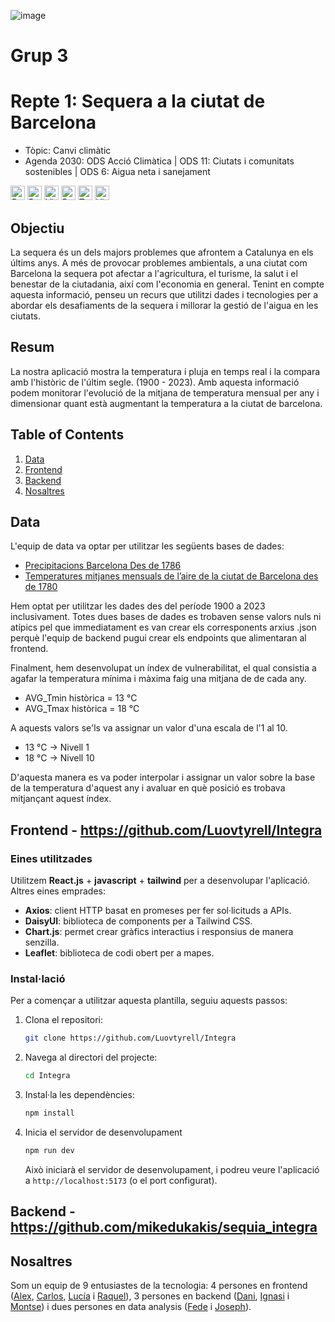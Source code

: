 ![image](https://github.com/user-attachments/assets/85a4261b-e310-458d-85b5-beef3db1bfaf)

# Grup 3

# Repte 1: Sequera a la ciutat de Barcelona
- Tòpic: Canvi climàtic
- Agenda 2030: ODS Acció Climàtica | ODS 11: Ciutats i comunitats sostenibles | ODS 6: Aigua neta i sanejament

<img src="https://img.shields.io/badge/React-61DAFB?logo=react&logoColor=000&style=flat" alt="React Badge" style="height: 23px;"> <img src="https://img.shields.io/badge/PropTypes-lightblue?style=flat&logo=React&logoColor=black" alt="PropTypes Badge" style="height: 23px;"> <img src="https://img.shields.io/badge/Vite-646CFF?logo=vite&logoColor=fff&style=flat" alt="Vite Badge" style="height: 23px;"> <img src="https://img.shields.io/badge/React%20Router-CA4245?logo=reactrouter&logoColor=fff&style=flat" alt="React Router Badge" style="height: 23px;"> <img src="https://img.shields.io/badge/Tailwind%20CSS-06B6D4?logo=tailwindcss&logoColor=fff&style=flat" alt="Tailwind CSS Badge" style="height: 23px;"> <img src="https://github.com/user-attachments/assets/7e0fc0e6-f118-4f2d-9aba-e330ba6220e8" alt="Vite Badge" style="height: 23px;">




## Objectiu

La sequera és un dels majors problemes que afrontem a Catalunya en els últims anys. A més de provocar problemes ambientals, a una ciutat com Barcelona la sequera pot afectar a l'agricultura, el turisme, la salut i el benestar de la ciutadania, així com l'economia en general.
Tenint en compte aquesta informació, penseu un recurs que utilitzi dades i tecnologies per a abordar els desafiaments de la sequera i millorar la gestió de l'aigua en les ciutats.

## Resum

La nostra aplicació mostra la temperatura i pluja en temps real i la compara amb l'històric de l'últim segle. (1900 - 2023). Amb aquesta informació podem monitorar l'evolució de la mitjana de temperatura mensual per any i dimensionar quant està augmentant la temperatura a la ciutat de barcelona.

## Table of Contents

1. [Data](#Data)
2. [Frontend](#Frontend)
3. [Backend](#Backend)
4. [Nosaltres](#Nosaltres)

## Data

L'equip de data va optar per utilitzar les següents bases de dades:
- [Precipitacions Barcelona Des de 1786](https://opendata-ajuntament.barcelona.cat/data/ca/dataset/precipitacio-hist-bcn/resource/6f1fb778-0767-478b-b332-c64a833d26d2)
- [Temperatures mitjanes mensuals de l’aire de la ciutat de Barcelona des de 1780](https://opendata-ajuntament.barcelona.cat/data/ca/dataset/temperatures-hist-bcn)

Hem optat per utilitzar les dades des del període 1900 a 2023 inclusivament.
Totes dues bases de dades es trobaven sense valors nuls ni atípics pel que immediatament es van crear els corresponents arxius .json perquè l'equip de backend pugui crear els endpoints que alimentaran al frontend.

Finalment, hem desenvolupat un índex de vulnerabilitat, el qual consistia a agafar la temperatura mínima i màxima faig una mitjana de de cada any.

* AVG_Tmin històrica = 13 °C
* AVG_Tmax històrica = 18 °C
  
A aquests valors se'ls va assignar un valor d'una escala de l'1 al 10.

* 13 °C -> Nivell 1
* 18 °C -> Nivell 10
  
D'aquesta manera es va poder interpolar i assignar un valor sobre la base de la temperatura d'aquest any i avaluar en què posició es trobava mitjançant aquest índex.

## Frontend - https://github.com/Luovtyrell/Integra

### Eines utilitzades

Utilitzem **React.js** + **javascript** + **tailwind** per a desenvolupar l'aplicació.  
Altres eines emprades:
- **Axios**: client HTTP basat en promeses per fer sol·licituds a APIs. 
- **DaisyUI**: biblioteca de components per a Tailwind CSS. 
- **Chart.js**: permet crear gràfics interactius i responsius de manera senzilla.
- **Leaflet**: biblioteca de codi obert per a mapes.

### Instal·lació

Per a començar a utilitzar aquesta plantilla, seguiu aquests passos:

1. Clona el repositori:

   ```bash
   git clone https://github.com/Luovtyrell/Integra
   ```

2. Navega al directori del projecte:

   ```bash
   cd Integra
   ```

3. Instal·la les dependències:

   ```bash
   npm install
   ```

4. Inicia el servidor de desenvolupament

   ```bash
   npm run dev
   ```

    Això iniciarà el servidor de desenvolupament, i podreu veure l'aplicació a `http://localhost:5173` (o el port configurat).

## Backend - https://github.com/mikedukakis/sequia_integra

## Nosaltres
Som un equip de 9 entusiastes de la tecnologia: 4 persones en frontend ([Alex](https://github.com/alexbessedonato), [Carlos](https://github.com/davila795), [Lucía](https://github.com/luovtyrell) i [Raquel](https://github.com/gatchan1)), 3 persones en backend ([Dani](https://github.com/danidiazd), [Ignasi](https://github.com/mikedukakis) i [Montse](https://github.com/m-maso)) i dues persones en data analysis ([Fede](https://github.com/fhlabate) i [Joseph](https://github.com/joetaco06)).
